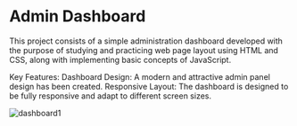 # Admin Dashboard

This project consists of a simple administration dashboard developed with the purpose of studying and practicing web page layout using HTML and CSS, along with implementing basic concepts of JavaScript.

Key Features:
Dashboard Design: A modern and attractive admin panel design has been created.
Responsive Layout: The dashboard is designed to be fully responsive and adapt to different screen sizes.

![dashboard1](https://github.com/Gabriel-demian/Admin-Dashboard/assets/57782295/97657de1-3e66-4b1a-b0b7-85eab92b1647)
